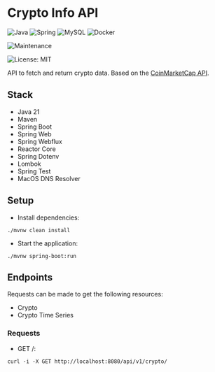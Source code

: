 # Crypto Info API

![Java](https://img.shields.io/badge/java-%23ED8B00.svg?style=for-the-badge&logo=openjdk&logoColor=white) ![Spring](https://img.shields.io/badge/spring-%236DB33F.svg?style=for-the-badge&logo=spring&logoColor=white) ![MySQL](https://img.shields.io/badge/mysql-4479A1.svg?style=for-the-badge&logo=mysql&logoColor=white) ![Docker](https://img.shields.io/badge/docker-%230db7ed.svg?style=for-the-badge&logo=docker&logoColor=white)

![Maintenance](https://img.shields.io/badge/Maintained%3F-yes-green.svg)

![License: MIT](https://img.shields.io/badge/License-MIT-yellow.svg)

API to fetch and return crypto data. Based on the [CoinMarketCap API](https://coinmarketcap.com/api/).

## Stack

- Java 21
- Maven
- Spring Boot
- Spring Web
- Spring Webflux
- Reactor Core
- Spring Dotenv
- Lombok
- Spring Test
- MacOS DNS Resolver

## Setup

- Install dependencies:
```
./mvnw clean install
```
- Start the application:
```
./mvnw spring-boot:run
```

## Endpoints

Requests can be made to get the following resources:

- Crypto
- Crypto Time Series

### Requests

- GET /:
```
curl -i -X GET http://localhost:8080/api/v1/crypto/
```
